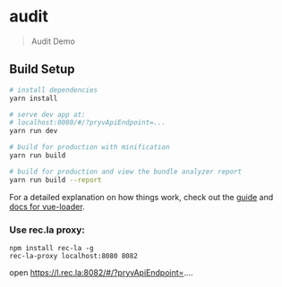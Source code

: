 # audit

> Audit Demo

## Build Setup

``` bash
# install dependencies
yarn install

# serve dev app at:
# localhost:8080/#/?pryvApiEndpoint=...
yarn run dev

# build for production with minification
yarn run build

# build for production and view the bundle analyzer report
yarn run build --report
```

For a detailed explanation on how things work, check out the [guide](http://vuejs-templates.github.io/webpack/) and [docs for vue-loader](http://vuejs.github.io/vue-loader).

### Use rec.la proxy: 
```
npm install rec-la -g
rec-la-proxy localhost:8080 8082
```

open https://l.rec.la:8082/#/?pryvApiEndpoint=....